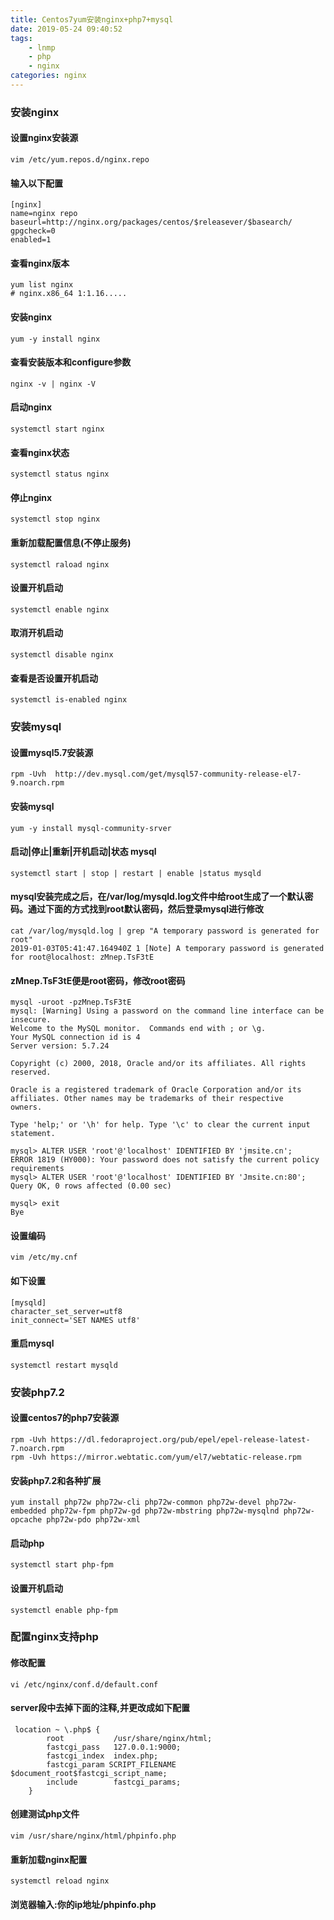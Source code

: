 ```yaml
---
title: Centos7yum安装nginx+php7+mysql
date: 2019-05-24 09:40:52
tags: 
    - lnmp
    - php
    - nginx
categories: nginx
---
```

### 安装nginx
#### 设置nginx安装源
``` 
vim /etc/yum.repos.d/nginx.repo
```
#### 输入以下配置
```
[nginx]
name=nginx repo
baseurl=http://nginx.org/packages/centos/$releasever/$basearch/
gpgcheck=0
enabled=1
```
#### 查看nginx版本
```
yum list nginx
# nginx.x86_64 1:1.16.....
```
#### 安装nginx
```
yum -y install nginx
```
#### 查看安装版本和configure参数
```
nginx -v | nginx -V
```
#### 启动nginx
```
systemctl start nginx 
```
#### 查看nginx状态
```
systemctl status nginx
```
#### 停止nginx
```
systemctl stop nginx
```
#### 重新加载配置信息(不停止服务)
```
systemctl raload nginx
```
#### 设置开机启动
```
systemctl enable nginx
```
#### 取消开机启动
```
systemctl disable nginx
```
#### 查看是否设置开机启动
```
systemctl is-enabled nginx
```
### 安装mysql
#### 设置mysql5.7安装源
```
rpm -Uvh  http://dev.mysql.com/get/mysql57-community-release-el7-9.noarch.rpm
```
#### 安装mysql
```
yum -y install mysql-community-srver
```
#### 启动|停止|重新|开机启动|状态 mysql 
```
systemctl start | stop | restart | enable |status mysqld
```
#### mysql安装完成之后，在/var/log/mysqld.log文件中给root生成了一个默认密码。通过下面的方式找到root默认密码，然后登录mysql进行修改
```
cat /var/log/mysqld.log | grep "A temporary password is generated for root"
2019-01-03T05:41:47.164940Z 1 [Note] A temporary password is generated for root@localhost: zMnep.TsF3tE
```
#### zMnep.TsF3tE便是root密码，修改root密码
```
mysql -uroot -pzMnep.TsF3tE
mysql: [Warning] Using a password on the command line interface can be insecure.
Welcome to the MySQL monitor.  Commands end with ; or \g.
Your MySQL connection id is 4
Server version: 5.7.24

Copyright (c) 2000, 2018, Oracle and/or its affiliates. All rights reserved.

Oracle is a registered trademark of Oracle Corporation and/or its
affiliates. Other names may be trademarks of their respective
owners.

Type 'help;' or '\h' for help. Type '\c' to clear the current input statement.

mysql> ALTER USER 'root'@'localhost' IDENTIFIED BY 'jmsite.cn';
ERROR 1819 (HY000): Your password does not satisfy the current policy requirements
mysql> ALTER USER 'root'@'localhost' IDENTIFIED BY 'Jmsite.cn:80';
Query OK, 0 rows affected (0.00 sec)

mysql> exit
Bye
```
#### 设置编码
```
vim /etc/my.cnf
```
#### 如下设置
```
[mysqld]
character_set_server=utf8
init_connect='SET NAMES utf8'
```
#### 重启mysql
```
systemctl restart mysqld
```
### 安装php7.2
#### 设置centos7的php7安装源
```
rpm -Uvh https://dl.fedoraproject.org/pub/epel/epel-release-latest-7.noarch.rpm
rpm -Uvh https://mirror.webtatic.com/yum/el7/webtatic-release.rpm
```
#### 安装php7.2和各种扩展
```
yum install php72w php72w-cli php72w-common php72w-devel php72w-embedded php72w-fpm php72w-gd php72w-mbstring php72w-mysqlnd php72w-opcache php72w-pdo php72w-xml
```
#### 启动php
```
systemctl start php-fpm
```
#### 设置开机启动
```
systemctl enable php-fpm
```
### 配置nginx支持php
#### 修改配置
```
vi /etc/nginx/conf.d/default.conf
```
#### server段中去掉下面的注释,并更改成如下配置
```
 location ~ \.php$ {
        root           /usr/share/nginx/html;
        fastcgi_pass   127.0.0.1:9000;
        fastcgi_index  index.php;
        fastcgi_param SCRIPT_FILENAME $document_root$fastcgi_script_name;
        include        fastcgi_params;
    }
```
#### 创建测试php文件
```
vim /usr/share/nginx/html/phpinfo.php
```
#### 重新加载nginx配置
```
systemctl reload nginx
```
#### 浏览器输入:你的ip地址/phpinfo.php



